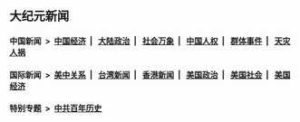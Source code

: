 ## 大纪元新闻

#### 中国新闻 &nbsp;>&nbsp; [中国经济](indexes/ncid283/README.md?08151245) &nbsp;| &nbsp; [大陆政治](indexes/ncid277/README.md?08151245) &nbsp;| &nbsp; [社会万象](indexes/ncid282/README.md?08151245) &nbsp;| &nbsp; [中国人权](indexes/ncid278/README.md?08151245) &nbsp;| &nbsp; [群体事件](indexes/ncid279/README.md?08151245) &nbsp;| &nbsp; [天灾人祸](indexes/ncid280/README.md?08151245)

#### 国际新闻 &nbsp;>&nbsp; [美中关系](indexes/nf1412576/README.md?08151245) &nbsp;| &nbsp; [台湾新闻](indexes/ncid1349361/README.md?08151245) &nbsp;| &nbsp; [香港新闻](indexes/ncid1349362/README.md?08151245) &nbsp;| &nbsp; [美国政治](indexes/ncid1078159/README.md?08151245) &nbsp;| &nbsp; [美国社会](indexes/ncid1078160/README.md?08151245) &nbsp;| &nbsp; [美国经济](indexes/ncid1078158/README.md?08151245)

#### 特别专题 &nbsp;>&nbsp; [中共百年历史](https://github.com/epoch-news/epoch-special/blob/master/README.md?08151245)  
